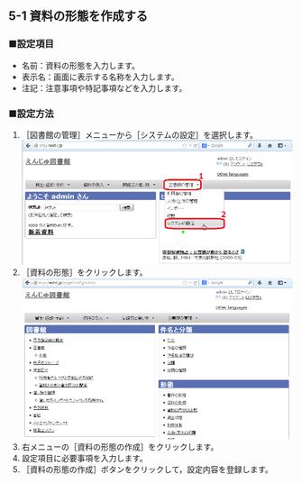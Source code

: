 <span/>5-1 資料の形態を作成する
------------------------

### ■設定項目

* 名前：資料の形態を入力します。
* 表示名：画面に表示する名称を入力します。
* 注記：注意事項や特記事項などを入力します。

### ■設定方法
1. ［図書館の管理］メニューから［システムの設定］を選択します。  
   ![システムの設定](assets/images/image_system_setup.png)
2. ［資料の形態］をクリックします。  
   ![資料の形態の設定](assets/images/image_system_setup_library.png)
3. 右メニューの［資料の形態の作成］をクリックします。
4. 設定項目に必要事項を入力します。
5. ［資料の形態の作成］ボタンをクリックして，設定内容を登録します。

